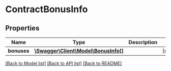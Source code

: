# ContractBonusInfo

## Properties
Name | Type | Description | Notes
------------ | ------------- | ------------- | -------------
**bonuses** | [**\Swagger\Client\Model\BonusInfo[]**](BonusInfo.md) |  | [optional] 

[[Back to Model list]](../README.md#documentation-for-models) [[Back to API list]](../README.md#documentation-for-api-endpoints) [[Back to README]](../README.md)


